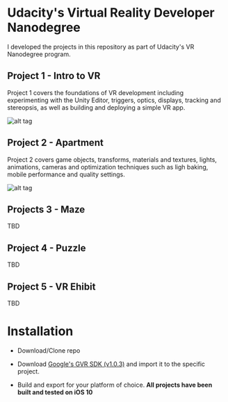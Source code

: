 # Udacity's Virtual Reality Developer Nanodegree

I developed the projects in this repository as part of Udacity's VR Nanodegree program. 


## Project 1 - Intro to VR
Project 1 covers the foundations of VR development including experimenting with the Unity Editor, triggers, optics, displays, tracking and stereopsis, as well as building and deploying a simple VR app.

![alt tag](https://github.com/murielg/vrdev/blob/master/Intro/Screenshots/IMG_4975.PNG?raw=true)

## Project 2 - Apartment
Project 2 covers game objects, transforms, materials and textures, lights, animations, cameras and optimization techniques such as ligh baking, mobile performance and quality settings.

![alt tag](https://github.com/murielg/vrdev/blob/master/Apartment/Screenshot/screenshot1.png?raw=true)

## Projects 3 - Maze
TBD

## Project 4 - Puzzle
TBD

## Project 5 - VR Ehibit
TBD

# Installation

* Download/Clone repo

* Download [Google's GVR SDK (v1.0.3)](https://github.com/googlevr/gvr-unity-sdk/releases/tag/v1.0.3) and import it to the specific project.

* Build and export for your platform of choice. **All projects have been built and tested on iOS 10**
